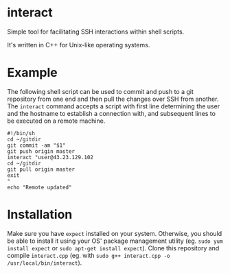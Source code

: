 interact
========

Simple tool for facilitating SSH interactions within shell scripts.

It's written in C++ for Unix-like operating systems.

Example
======

The following shell script can be used to commit and push to a git repository from one end and then pull the changes over SSH from another. The `interact` command accepts a script with first line determining the user and the hostname to establish a connection with, and subsequent lines to be executed on a remote machine.

```
#!/bin/sh
cd ~/gitdir
git commit -am "$1"
git push origin master
interact "user@43.23.129.102
cd ~/gitdir
git pull origin master
exit
"
echo "Remote updated"
```

Installation
============

Make sure you have `expect` installed on your system. Otherwise, you should be able to install it using your OS' package management utility (eg. `sudo yum install expect` or `sudo apt-get install expect`). Clone this repository and compile `interact.cpp` (eg. with `sudo g++ interact.cpp -o /usr/local/bin/interact`).
